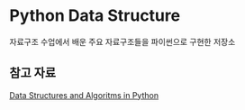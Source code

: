 # Python Data Structure
자료구조 수업에서 배운 주요 자료구조들을 파이썬으로 구현한 저장소


## 참고 자료
[Data Structures and Algoritms in Python](https://nibmehub.com/opac-service/pdf/read/Data%20Structures%20and%20Algorithms%20in%20Python.pdf)